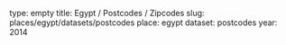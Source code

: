 type: empty
title: Egypt / Postcodes / Zipcodes
slug: places/egypt/datasets/postcodes
place: egypt
dataset: postcodes
year: 2014
